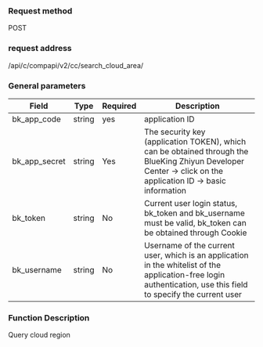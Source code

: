 
### Request method

POST


### request address

/api/c/compapi/v2/cc/search_cloud_area/


### General parameters

| Field | Type | Required | Description |
|-----------|------------|--------|------------|
| bk_app_code | string | yes | application ID |
| bk_app_secret| string | Yes | The security key (application TOKEN), which can be obtained through the BlueKing Zhiyun Developer Center -> click on the application ID -> basic information |
| bk_token | string | No | Current user login status, bk_token and bk_username must be valid, bk_token can be obtained through Cookie |
| bk_username | string | No | Username of the current user, which is an application in the whitelist of the application-free login authentication, use this field to specify the current user |


### Function Description

Query cloud region

### Request parameters



#### Interface parameters

| Field | Type | Required | Description |
|----------------------|------------|--------|-----------|
|condition|object|No|Query condition|
| page| object| is |page information|


#### condition
| Field | Type | Required | Description |
|----------------------|------------|--------|-----------|
|bk_cloud_id|int|no|cloud zone ID|
|bk_cloud_name|string|No|Cloud region name|

#### page field description

| Field | Type | Required | Description |
|-----------|------------|--------|------------|
|start|int|No|Get data offset position|
|limit|int| is the limit on the number of data in the past, it is recommended to be 200|


### Request parameter example

``` python
{

    "bk_app_code": "esb_test",
    "bk_app_secret": "xxx",
    "bk_username": "xxx",
    "bk_token": "xxx",
    "condition": {
        "bk_cloud_id": 12,
        "bk_cloud_name" "aws",
    },
    "page":{
        "start":0,
        "limit":10
    }
}
```

### Return result example

```python
{
  "result": true,
  "code": 0,
  "message": "success",
  "permission": null,
  "request_id": "e43da4ef221746868dc4c837d36f3807",
  "data": {
    "count": 10,
    "info": [
         {
            "bk_cloud_id": 0,
            "bk_cloud_name": "aws",
            "bk_supplier_account": "0",
            "create_time": "2019-05-20T14:59:48.354+08:00",
            "last_time": "2019-05-20T14:59:48.354+08:00"
        },
        .....
    ]

  }
}
```

### Return result parameter description
#### response

| Name | Type | Description |
| ------- | ------ | --------------------------------- |
| result | bool | Whether the request was successful or not. true: the request succeeded; false the request failed |
| code | int | Error code. 0 means success, >0 means failure error |
| message | string | The error message returned by the request failure |
| permission | object | permission information |
| request_id | string | request chain id |
| data | object | the data returned by the request |

#### data

| Name | Type | Description |
|---|---|---|
| count| int| number of records |
| info| array | List information of the queried cloud regions |

#### data.info field description
| Name | Type | Description |
|---|---|---|
| bk_cloud_id | int | cloud zone ID |
| bk_cloud_name | string | cloud zone name |
| create_time | string | creation time |
| last_time | string | Last modification time |